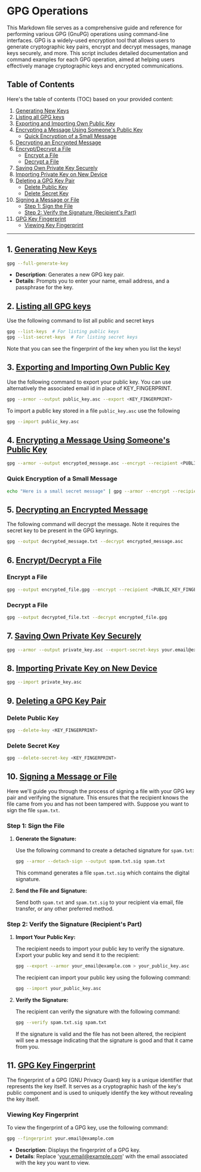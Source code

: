 # GPG Operations

This Markdown file serves as a comprehensive guide and reference for performing various GPG (GnuPG) operations using command-line interfaces. GPG is a widely-used encryption tool that allows users to generate cryptographic key pairs, encrypt and decrypt messages, manage keys securely, and more. This script includes detailed documentation and command examples for each GPG operation, aimed at helping users effectively manage cryptographic keys and encrypted communications.

## Table of Contents

Here's the table of contents (TOC) based on your provided content:

1. [Generating New Keys](#1-generating-new-keys)
2. [Listing all GPG keys](#2-listing-all-gpg-keys)
3. [Exporting and Importing Own Public Key](#3-exporting-and-importing-own-public-key)
4. [Encrypting a Message Using Someone's Public Key](#4-encrypting-a-message-using-someones-public-key)
    - [Quick Encryption of a Small Message](#quick-encryption-of-a-small-message)
5. [Decrypting an Encrypted Message](#5-decrypting-an-encrypted-message)
6. [Encrypt/Decrypt a File](#6-encryptdecrypt-a-file)
    - [Encrypt a File](#encrypt-a-file)
    - [Decrypt a File](#decrypt-a-file)
7. [Saving Own Private Key Securely](#7-saving-own-private-key-securely)
8. [Importing Private Key on New Device](#8-importing-private-key-on-new-device)
9. [Deleting a GPG Key Pair](#9-deleting-a-gpg-key-pair)
    - [Delete Public Key](#delete-public-key)
    - [Delete Secret Key](#delete-secret-key)
10. [Signing a Message or File](#10-signing-a-message-or-file)
    - [Step 1: Sign the File](#step-1-sign-the-file)
    - [Step 2: Verify the Signature (Recipient's Part)](#step-2-verify-the-signature-recipients-part)
11. [GPG Key Fingerprint](#11-gpg-key-fingerprint)
    - [Viewing Key Fingerprint](#viewing-key-fingerprint)
---

## 1. [Generating New Keys](#1-generating-new-keys)

```bash
gpg --full-generate-key
```

- **Description**: Generates a new GPG key pair.
- **Details**: Prompts you to enter your name, email address, and a passphrase for the key.

## 2. [Listing all GPG keys](#2-listing-all-gpg-keys)
Use the following command to list all public and secret keys
```bash
gpg --list-keys  # For listing public keys
gpg --list-secret-keys  # For listing secret keys
```
Note that you can see the fingerprint of the key when you list the keys!

## 3. [Exporting and Importing Own Public Key](#3-exporting-and-importing-own-public-key)
Use the following command to export your public key. You can use alternatively the associated email id in place of KEY_FINGERPRINT.
```bash
gpg --armor --output public_key.asc --export <KEY_FINGERPRINT>
```
To import a public key stored in a file `public_key.asc` use the following
```bash
gpg --import public_key.asc
```

## 4. [Encrypting a Message Using Someone's Public Key](#4-encrypting-a-message-using-someones-public-key)

```bash
gpg --armor --output encrypted_message.asc --encrypt --recipient <PUBLIC_KEY_FINGERPRINT> message.txt
```

### Quick Encryption of a Small Message

```bash
echo "Here is a small secret message" | gpg --armor --encrypt --recipient <PUBLIC_KEY_FINGERPRINT> message.txt
```

## 5. [Decrypting an Encrypted Message](#5-decrypting-an-encrypted-message)
The following command will decrypt the message. Note it requires the secret key to be present in the GPG keyrings.
```bash
gpg --output decrypted_message.txt --decrypt encrypted_message.asc
```

## 6. [Encrypt/Decrypt a File](#6-encryptdecrypt-a-file)

### Encrypt a File

```bash
gpg --output encrypted_file.gpg --encrypt --recipient <PUBLIC_KEY_FINGERPRINT> file_to_encrypt.txt
```

### Decrypt a File

```bash
gpg --output decrypted_file.txt --decrypt encrypted_file.gpg
```

## 7. [Saving Own Private Key Securely](#7-saving-own-private-key-securely)

```bash
gpg --armor --output private_key.asc --export-secret-keys your.email@example.com
```

## 8. [Importing Private Key on New Device](#8-importing-private-key-on-new-device)

```bash
gpg --import private_key.asc
```

## 9. [Deleting a GPG Key Pair](#9-deleting-a-gpg-key-pair)

### Delete Public Key

```bash
gpg --delete-key <KEY_FINGERPRINT>
```

### Delete Secret Key

```bash
gpg --delete-secret-key <KEY_FINGERPRINT>
```

## 10. [Signing a Message or File](#10-signing-a-message-or-file)
Here we'll guide you through the process of signing a file with your GPG key pair and verifying the signature. This ensures that the recipient knows the file came from you and has not been tampered with. Suppose you want to sign the file `spam.txt`.

### Step 1: Sign the File

1. **Generate the Signature:**

   Use the following command to create a detached signature for `spam.txt`:
     ```sh
   gpg --armor --detach-sign --output spam.txt.sig spam.txt
   ```

   This command generates a file `spam.txt.sig` which contains the digital signature.

2. **Send the File and Signature:**

   Send both `spam.txt` and `spam.txt.sig` to your recipient via email, file transfer, or any other preferred method.

### Step 2: Verify the Signature (Recipient's Part)

1. **Import Your Public Key:**

   The recipient needs to import your public key to verify the signature. Export your public key and send it to the recipient:
   ```sh
   gpg --export --armor your_email@example.com > your_public_key.asc
   ```

   The recipient can import your public key using the following command:
   ```sh
   gpg --import your_public_key.asc
   ```

2. **Verify the Signature:**

   The recipient can verify the signature with the following command:
   ```sh
   gpg --verify spam.txt.sig spam.txt
   ```

   If the signature is valid and the file has not been altered, the recipient will see a message indicating that the signature is good and that it came from you.

## 11. [GPG Key Fingerprint](#11-gpg-key-fingerprint)
The fingerprint of a GPG (GNU Privacy Guard) key is a unique identifier that represents the key itself. It serves as a cryptographic hash of the key's public component and is used to uniquely identify the key without revealing the key itself.

### Viewing Key Fingerprint

To view the fingerprint of a GPG key, use the following command:

```bash
gpg --fingerprint your.email@example.com
```

- **Description**: Displays the fingerprint of a GPG key.
- **Details**: Replace 'your.email@example.com' with the email associated with the key you want to view.